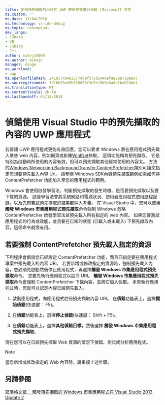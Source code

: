 ```yaml
---
title: 使用預先擷取的內容在 UWP 應用程式進行偵錯 |Microsoft 文件
ms.custom: ''
ms.date: 11/04/2016
ms.technology: vs-ide-debug
ms.topic: conceptual
dev_langs:
- CSharp
- VB
- FSharp
- C++
author: mikejo5000
ms.author: mikejo
manager: douge
ms.workload:
- uwp
ms.openlocfilehash: 241937c8462577d6af375d2440efe828a738a8cc
ms.sourcegitcommit: 3d10b93eb5b326639f3e5c19b9e6a8d1ba078de1
ms.translationtype: MT
ms.contentlocale: zh-TW
ms.lasthandoff: 04/18/2018
---
```

# <a name="debug-uwp-apps-using-prefetched-content-in-visual-studio"></a>偵錯使用 Visual Studio 中的預先擷取的內容的 UWP 應用程式
  
 若要讓 UWP 應用程式更能有效回應，您可以要求 Windows 將在應用程式預先載入某些 web 內容，例如網頁或影像[WinINet](http://msdn.microsoft.com/library/0a06f2af-957a-4dff-a8cc-187370181b5c)快取。 這項功能稱為預先擷取。 它是特別為啟動時所使用的內容有效，但可以預先擷取其他經常使用的內容太。 方法的[Windows.Networking.BackgroundTransfer.ContentPrefetcher](/uwp/api/Windows.Networking.BackgroundTransfer.ContentPrefetcher)類別可讓您指定您想要預先載入內容 Uri。 請參閱 Windows SDK[內容預先擷取範例](http://code.msdn.microsoft.com/windowsapps/ContentPrefetcher-Sample-432c8309)如需如何將 ContentPrefetcher 功能加入至您的應用程式的範例。  
  
 Windows 會使用啟發學習法，判斷預先擷取的發生時機、是否要預先擷取以及要下載的資源。 啟發學習法會將系統網路和電源狀況、使用者應用程式使用歷程記錄，以及先前嘗試預先擷取的結果都納入考量。 在 Visual Studio 中，您可以使用**觸發 Windows 市集應用程式預先擷取**命令強制 Windows 忽略 ContentPrefetcher 啟發學習法並預先載入所有指定的 web 內容。 如果您要測試應用程式的行為或效能，並且要在已知的狀態 (已載入或未載入) 下預先擷取內容，這個命令就很有用。  
  
## <a name="to-force-preloading-of-contentprefetcher-specified-resources"></a>若要強制 ContentPrefetcher 預先載入指定的資源  
 下列程序會假設您已經設定 ContentPrefetcher 功能，而且已指定要在應用程式專案中預先載入的內容 URI。 若要新增或修改指定的資源時，強制預先載入內容，您必須先啟動然後停止應用程式，再選擇**觸發 Windows 市集應用程式預先擷取**命令。 您要先執行應用程式以註冊 URI。 **觸發 Windows 市集應用程式預先擷取**命令會強制 ContentPrefetcher 下載內容，並將它加入快取。 未來執行應用程式時，您就可以認定內容已經預先載入。  
  
1.  啟動應用程式，向應用程式註冊預先擷取內容 URI。 在**偵錯**功能表上，選擇**開始偵錯**(快速鍵： F5)。  
  
2.  在**偵錯**功能表上，選擇**停止偵錯**(快速鍵： Shift + F5)。  
  
3.  在**偵錯**功能表上，選擇**其他偵錯目標**，然後選擇 **觸發 Windows 市集應用程式預先擷取**。  
  
 現在您可以在已經預先擷取 Web 資源的情況下偵錯、測試或分析應用程式。  
  
> [!NOTE]
>  當您新增或修改指定的 Web 內容時，請重複上述步驟。  
  
## <a name="see-also"></a>另請參閱  
 [部落格文章： 觸發預先擷取的 Windows 市集應用程式在 Visual Studio 2013 Update 2](http://blogs.msdn.com/b/visualstudioalm/archive/2014/02/06/triggering-prefetch-for-windows-store-apps-in-visual-studio-2013-update-2.aspx)